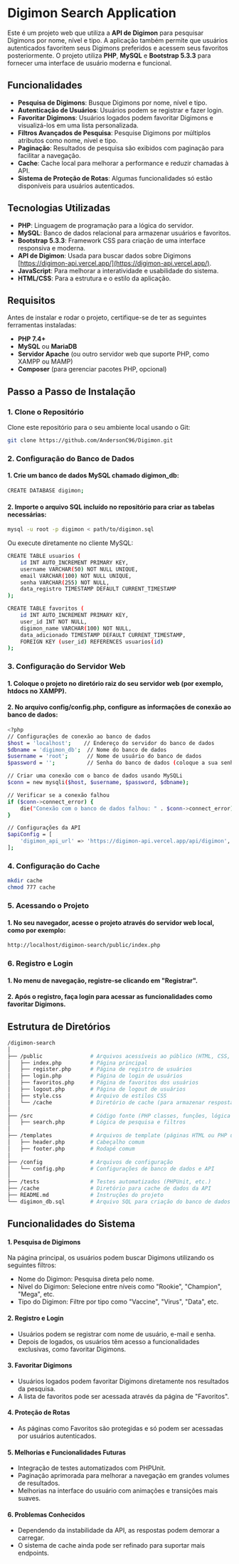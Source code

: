 # Digimon Search Application

Este é um projeto web que utiliza a **API de Digimon** para pesquisar Digimons por nome, nível e tipo. A aplicação também permite que usuários autenticados favoritem seus Digimons preferidos e acessem seus favoritos posteriormente. O projeto utiliza **PHP**, **MySQL** e **Bootstrap 5.3.3** para fornecer uma interface de usuário moderna e funcional.

## Funcionalidades

- **Pesquisa de Digimons**: Busque Digimons por nome, nível e tipo.
- **Autenticação de Usuários**: Usuários podem se registrar e fazer login.
- **Favoritar Digimons**: Usuários logados podem favoritar Digimons e visualizá-los em uma lista personalizada.
- **Filtros Avançados de Pesquisa**: Pesquise Digimons por múltiplos atributos como nome, nível e tipo.
- **Paginação**: Resultados de pesquisa são exibidos com paginação para facilitar a navegação.
- **Cache**: Cache local para melhorar a performance e reduzir chamadas à API.
- **Sistema de Proteção de Rotas**: Algumas funcionalidades só estão disponíveis para usuários autenticados.

## Tecnologias Utilizadas

- **PHP**: Linguagem de programação para a lógica do servidor.
- **MySQL**: Banco de dados relacional para armazenar usuários e favoritos.
- **Bootstrap 5.3.3**: Framework CSS para criação de uma interface responsiva e moderna.
- **API de Digimon**: Usada para buscar dados sobre Digimons [https://digimon-api.vercel.app/](https://digimon-api.vercel.app/).
- **JavaScript**: Para melhorar a interatividade e usabilidade do sistema.
- **HTML/CSS**: Para a estrutura e o estilo da aplicação.

## Requisitos

Antes de instalar e rodar o projeto, certifique-se de ter as seguintes ferramentas instaladas:

- **PHP 7.4+**
- **MySQL** ou **MariaDB**
- **Servidor Apache** (ou outro servidor web que suporte PHP, como XAMPP ou MAMP)
- **Composer** (para gerenciar pacotes PHP, opcional)

## Passo a Passo de Instalação

### 1. Clone o Repositório

Clone este repositório para o seu ambiente local usando o Git:

```bash
git clone https://github.com/AndersonC96/Digimon.git
```

### 2. Configuração do Banco de Dados

#### 1. Crie um banco de dados MySQL chamado digimon_db:

```bash
CREATE DATABASE digimon;
```

#### 2. Importe o arquivo SQL incluído no repositório para criar as tabelas necessárias:

```bash
mysql -u root -p digimon < path/to/digimon.sql
```

Ou execute diretamente no cliente MySQL:

```bash
CREATE TABLE usuarios (
    id INT AUTO_INCREMENT PRIMARY KEY,
    username VARCHAR(50) NOT NULL UNIQUE,
    email VARCHAR(100) NOT NULL UNIQUE,
    senha VARCHAR(255) NOT NULL,
    data_registro TIMESTAMP DEFAULT CURRENT_TIMESTAMP
);

CREATE TABLE favoritos (
    id INT AUTO_INCREMENT PRIMARY KEY,
    user_id INT NOT NULL,
    digimon_name VARCHAR(100) NOT NULL,
    data_adicionado TIMESTAMP DEFAULT CURRENT_TIMESTAMP,
    FOREIGN KEY (user_id) REFERENCES usuarios(id)
);
```

### 3. Configuração do Servidor Web

#### 1. Coloque o projeto no diretório raiz do seu servidor web (por exemplo, htdocs no XAMPP).

#### 2. No arquivo config/config.php, configure as informações de conexão ao banco de dados:

```bash
<?php
// Configurações de conexão ao banco de dados
$host = 'localhost';    // Endereço do servidor do banco de dados
$dbname = 'digimon_db';  // Nome do banco de dados
$username = 'root';      // Nome de usuário do banco de dados
$password = '';          // Senha do banco de dados (coloque a sua senha aqui)

// Criar uma conexão com o banco de dados usando MySQLi
$conn = new mysqli($host, $username, $password, $dbname);

// Verificar se a conexão falhou
if ($conn->connect_error) {
    die("Conexão com o banco de dados falhou: " . $conn->connect_error);
}

// Configurações da API
$apiConfig = [
    'digimon_api_url' => 'https://digimon-api.vercel.app/api/digimon',
];
```

### 4. Configuração do Cache

```bash
mkdir cache
chmod 777 cache
```

### 5. Acessando o Projeto

#### 1. No seu navegador, acesse o projeto através do servidor web local, como por exemplo:

```bash
http://localhost/digimon-search/public/index.php
```

### 6. Registro e Login

#### 1. No menu de navegação, registre-se clicando em "Registrar".

#### 2. Após o registro, faça login para acessar as funcionalidades como favoritar Digimons.

## Estrutura de Diretórios

```bash
/digimon-search
│
├── /public               # Arquivos acessíveis ao público (HTML, CSS, JS, PHP principal)
│   ├── index.php         # Página principal
│   ├── register.php      # Página de registro de usuários
│   ├── login.php         # Página de login de usuários
│   ├── favoritos.php     # Página de favoritos dos usuários
│   ├── logout.php        # Página de logout de usuários
│   ├── style.css         # Arquivo de estilos CSS
│   └── /cache            # Diretório de cache (para armazenar respostas da API)
│
├── /src                  # Código fonte (PHP classes, funções, lógica de negócio)
│   ├── search.php        # Lógica de pesquisa e filtros
│
├── /templates            # Arquivos de template (páginas HTML ou PHP usadas para exibição)
│   ├── header.php        # Cabeçalho comum
│   ├── footer.php        # Rodapé comum
│
├── /config               # Arquivos de configuração
│   └── config.php        # Configurações de banco de dados e API
│
├── /tests                # Testes automatizados (PHPUnit, etc.)
├── /cache                # Diretório para cache de dados da API
├── README.md             # Instruções do projeto
└── digimon_db.sql        # Arquivo SQL para criação do banco de dados
```

## Funcionalidades do Sistema

#### 1. Pesquisa de Digimons

Na página principal, os usuários podem buscar Digimons utilizando os seguintes filtros:

- Nome do Digimon: Pesquisa direta pelo nome.
- Nível do Digimon: Selecione entre níveis como "Rookie", "Champion", "Mega", etc.
- Tipo do Digimon: Filtre por tipo como "Vaccine", "Virus", "Data", etc.

#### 2. Registro e Login

- Usuários podem se registrar com nome de usuário, e-mail e senha.
- Depois de logados, os usuários têm acesso a funcionalidades exclusivas, como favoritar Digimons.

#### 3. Favoritar Digimons

- Usuários logados podem favoritar Digimons diretamente nos resultados da pesquisa.
- A lista de favoritos pode ser acessada através da página de "Favoritos".

#### 4. Proteção de Rotas

- As páginas como Favoritos são protegidas e só podem ser acessadas por usuários autenticados.

#### 5. Melhorias e Funcionalidades Futuras

- Integração de testes automatizados com PHPUnit.
- Paginação aprimorada para melhorar a navegação em grandes volumes de resultados.
- Melhorias na interface do usuário com animações e transições mais suaves.

#### 6. Problemas Conhecidos

- Dependendo da instabilidade da API, as respostas podem demorar a carregar.
- O sistema de cache ainda pode ser refinado para suportar mais endpoints.